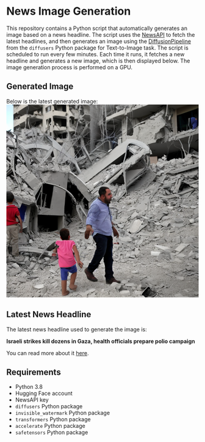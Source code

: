 # News Image Generation
This repository contains a Python script that automatically generates an image based on a news headline. The script uses the [NewsAPI](https://newsapi.org/) to fetch the latest headlines, and then generates an image using the [DiffusionPipeline](https://github.com/huggingface/diffusers) from the `diffusers` Python package for Text-to-Image task.
The script is scheduled to run every few minutes. Each time it runs, it fetches a new headline and generates a new image, which is then displayed below. The image generation process is performed on a GPU.

## Generated Image
Below is the latest generated image:
![Generated Image](image.png)

## Latest News Headline
The latest news headline used to generate the image is:

**Israeli strikes kill dozens in Gaza, health officials prepare polio campaign**

You can read more about it [here](https://news.google.com/rss/articles/CBMiywFBVV95cUxQbVVXV0J0Y0pQLVJXWGNpLV9qcHlKRE40NVU5dlJFOE5zYzNjY0FLVElGSWc0Q1luaG8tc2xzSk0xQWdOSGRoMkhHeXFzZnBraEdtS1otWVAyam9HbWRCLU9RQktfbFdyb28yQXNNMm5hSHoyMllIVmR0UU02d1dpaFgwajUzMWlvdU1Ib1Rxak1PclRITmlOM3FleXd0dkRkcnNhOUloLWg2aU9QTXphNER1ZDUta2ozWVkzS0lLY0l3RzdOMWNQVmpzYw?oc=5).

## Requirements
- Python 3.8
- Hugging Face account
- NewsAPI key
- `diffusers` Python package
- `invisible_watermark` Python package
- `transformers` Python package
- `accelerate` Python package
- `safetensors` Python package
